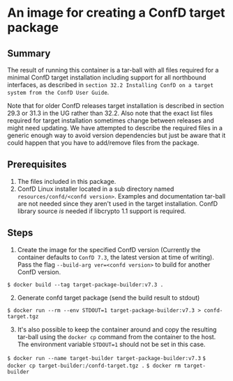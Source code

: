 An image for creating a ConfD target package
============================================

Summary
-------

The result of running this container is a tar-ball with all files
required for a minimal ConfD target installation including support for
all northbound interfaces, as described in `section 32.2 Installing
ConfD on a target system from the ConfD User Guide`.

Note that for older ConfD releases target installation is described in
section 29.3 or 31.3 in the UG rather than 32.2.  Also note that the
exact list files required for target installation sometimes change
between releases and might need updating.  We have attempted to
describe the required files in a generic enough way to avoid version
dependencies but just be aware that it could happen that you have to
add/remove files from the package.

Prerequisites
-------------

1. The files included in this package.
2. ConfD Linux installer located in a sub directory named
   `resources/confd/<confd version>`.  Examples and documentation
   tar-ball are not needed since they aren't used in the target
   installation.  ConfD library source *is* needed if libcrypto 1.1
   support is required.

Steps
-----

1. Create the image for the specified ConfD version (Currently the
   container defaults to `ConfD 7.3`, the latest version at time of
   writing).  Pass the flag `--build-arg ver=<confd version>` to build
   for another ConfD version.

`$ docker build --tag target-package-builder:v7.3 .`

2. Generate confd target package (send the build result to stdout)

`$ docker run --rm --env STDOUT=1 target-package-builder:v7.3 > confd-target.tgz`

3. It's also possible to keep the container around and copy the
   resulting tar-ball using the `docker cp` command from the container
   to the host.  The environment variable `STDOUT=1` should not be set
   in this case.

`$ docker run --name target-builder target-package-builder:v7.3`
`$ docker cp target-builder:/confd-target.tgz .`
`$ docker rm target-builder`
